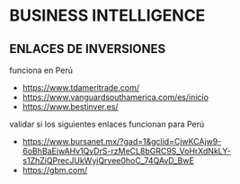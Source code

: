 # BUSINESS INTELLIGENCE

## ENLACES DE INVERSIONES
funciona en Perú
* https://www.tdameritrade.com/
* https://www.vanguardsouthamerica.com/es/inicio
* https://www.bestinver.es/
  
validar si los siguientes enlaces funcionan para Perú

* https://www.bursanet.mx/?gad=1&gclid=CjwKCAjw9-6oBhBaEiwAHv1QvDrS-rzMeCL8bGRC9S_VoHrXdNkLY-s1ZhZiQPrecJUkWyjQrvee0hoC_74QAvD_BwE
* https://gbm.com/
